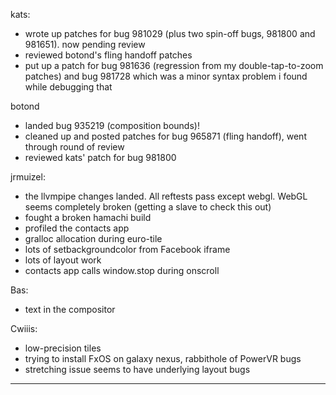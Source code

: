 kats:
* wrote up patches for bug 981029 (plus two spin-off bugs, 981800 and 981651). now pending review
* reviewed botond's fling handoff patches
* put up a patch for bug 981636 (regression from my double-tap-to-zoom patches) and bug 981728 which was a minor syntax problem i found while debugging that

botond
* landed bug 935219 (composition bounds)!
* cleaned up and posted patches for bug 965871 (fling handoff), went through round of review
* reviewed kats' patch for bug 981800

jrmuizel:
* the llvmpipe changes landed. All reftests pass except webgl. WebGL seems completely broken (getting a slave to check this out)
* fought a broken hamachi build
* profiled the contacts app
* gralloc allocation during euro-tile
* lots of setbackgroundcolor from Facebook iframe
* lots of layout work
* contacts app calls window.stop during onscroll

Bas:
* text in the compositor

Cwiiis:
* low-precision tiles
* trying to install FxOS on galaxy nexus, rabbithole of PowerVR bugs
* stretching issue seems to have underlying layout bugs

________________


